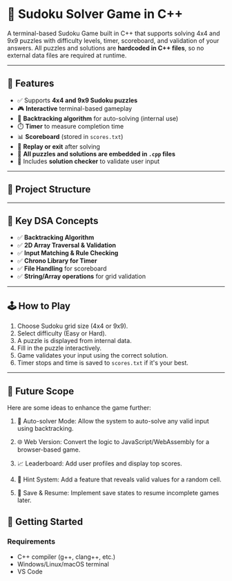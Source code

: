 # 🧩 Sudoku Solver Game in C++

A terminal-based Sudoku Game built in C++ that supports solving 4x4 and 9x9 puzzles with difficulty levels, timer, scoreboard, and validation of your answers. All puzzles and solutions are **hardcoded in C++ files**, so no external data files are required at runtime.

---

## 🚀 Features

- ✅ Supports **4x4 and 9x9 Sudoku puzzles**
- 🎮 **Interactive** terminal-based gameplay
- 🧠 **Backtracking algorithm** for auto-solving (internal use)
- ⏱️ **Timer** to measure completion time
- 📊 **Scoreboard** (stored in `scores.txt`)
- 🔄 **Replay or exit** after solving
- 💾 **All puzzles and solutions are embedded in `.cpp` files**
- 🔐 Includes **solution checker** to validate user input

---

## 📁 Project Structure


---

## 🧠 Key DSA Concepts

- ✅ **Backtracking Algorithm**
- ✅ **2D Array Traversal & Validation**
- ✅ **Input Matching & Rule Checking**
- ✅ **Chrono Library for Timer**
- ✅ **File Handling** for scoreboard
- ✅ **String/Array operations** for grid validation

---

## 🕹️ How to Play

1. Choose Sudoku grid size (4x4 or 9x9).
2. Select difficulty (Easy or Hard).
3. A puzzle is displayed from internal data.
4. Fill in the puzzle interactively.
5. Game validates your input using the correct solution.
6. Timer stops and time is saved to `scores.txt` if it's your best.


---
## 🌱 Future Scope
Here are some ideas to enhance the game further:

1. 🧠 Auto-solver Mode: Allow the system to auto-solve any valid input using backtracking.

2. 🌐 Web Version: Convert the logic to JavaScript/WebAssembly for a browser-based game.

3. 📈 Leaderboard: Add user profiles and display top scores.

4. 🎯 Hint System: Add a feature that reveals valid values for a random cell.

5. 🔄 Save & Resume: Implement save states to resume incomplete games later.


## 🚀 Getting Started

### Requirements
- C++ compiler (g++, clang++, etc.)
- Windows/Linux/macOS terminal
- VS Code
